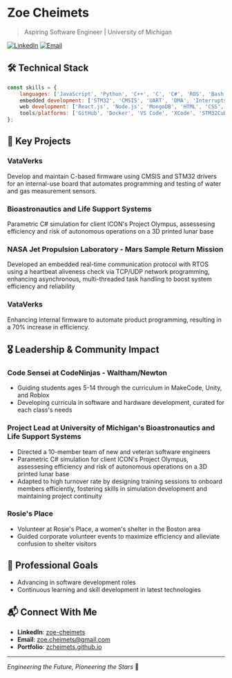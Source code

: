# Zoe Cheimets

> Aspiring Software Engineer | University of Michigan

[![LinkedIn](https://img.shields.io/badge/LinkedIn-Connect-blue)](https://linkedin.com/in/zoe-cheimets)
[![Email](https://img.shields.io/badge/Email-Contact-red)](mailto:zoe.cheimets@gmail.com)

<!--## 🎯 Mission-->


## 🛠️ Technical Stack
```javascript
const skills = {
    languages: ['JavaScript', 'Python', 'C++', 'C', 'C#', 'ROS', 'Bash', 'TypeScript', 'SQL'],
    embedded development: ['STM32', 'CMSIS', 'UART', 'DMA', 'Interrupts', 'Peripheral Configuration'],
    web development: ['React.js', 'Node.js', 'MongoDB', 'HTML', 'CSS', 'XML', 'REST APIs'],
    tools/platforms: ['GitHub', 'Docker', 'VS Code', 'XCode', 'STM32CubeIDE', 'Jira', 'Unity', 'Linux', 'GDB']
};

```

## 🚀 Key Projects

### VataVerks
Develop and maintain C-based firmware using CMSIS and STM32 drivers for an internal-use board that automates programming and testing of water and gas measurement sensors.

### Bioastronautics and Life Support Systems
Parametric C# simulation for client ICON's Project Olympus, assessesing efficiency and risk of autonomous operations on a 3D printed lunar base
<!-- - **GitHub**: [View Project](https://github.com/Vets-Who-Code/VetsAI) -->

### NASA Jet Propulsion Laboratory - Mars Sample Return Mission
Developed an embedded real-time communication protocol with RTOS using a heartbeat aliveness check via TCP/UDP network programming, enhancing asynchronous, multi-threaded task handling to boost system efficiency and reliability
<!-- TODO: add more projects and connect the repos to it-->

### VataVerks
Enhancing internal firmware to automate product programming, resulting in a 70% increase in efficiency.

## 🎖️ Leadership & Community Impact

### Code Sensei at CodeNinjas - Waltham/Newton
- Guiding students ages 5-14 through the curriculum in MakeCode, Unity, and Roblox
- Developing curricula in software and hardware development, curated for each class's needs

### Project Lead at University of Michigan's Bioastronautics and Life Support Systems
- Directed a 10-member team of new and veteran software engineers
- Parametric C# simulation for client ICON's Project Olympus, assessesing efficiency and risk of autonomous operations on a 3D printed lunar base
- Adapted to high turnover rate by designing training sessions to onboard members efficiently, fostering skills in simulation development and maintaining project continuity

### Rosie's Place
- Volunteer at Rosie's Place, a women's shelter in the Boston area
- Guided corporate volunteer events to maximize efficiency and alleviate confusion to shelter visitors

## 🎯 Professional Goals
- Advancing in software development roles
- Continuous learning and skill development in latest technologies

## 📬 Connect With Me
- **LinkedIn**: [zoe-cheimets](https://linkedin.com/in/zoe-cheimets)
- **Email**: zoe.cheimets@gmail.com
- **Portfolio**: [zcheimets.github.io](https://zoecheimets.com)

---
*Engineering the Future, Pioneering the Stars* 🚀
